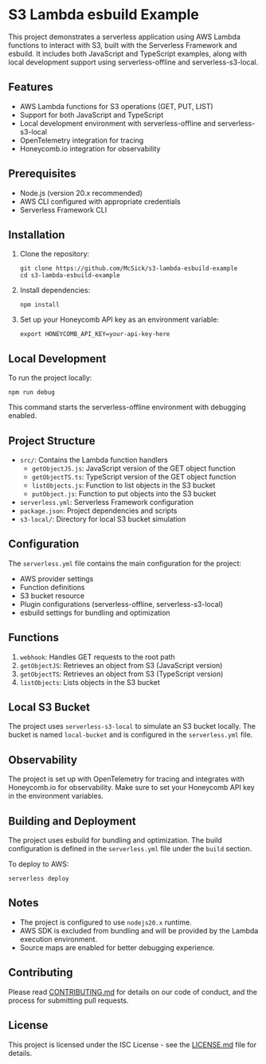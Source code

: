 # S3 Lambda esbuild Example

This project demonstrates a serverless application using AWS Lambda functions to interact with S3, built with the Serverless Framework and esbuild. It includes both JavaScript and TypeScript examples, along with local development support using serverless-offline and serverless-s3-local.

## Features

- AWS Lambda functions for S3 operations (GET, PUT, LIST)
- Support for both JavaScript and TypeScript
- Local development environment with serverless-offline and serverless-s3-local
- OpenTelemetry integration for tracing
- Honeycomb.io integration for observability

## Prerequisites

- Node.js (version 20.x recommended)
- AWS CLI configured with appropriate credentials
- Serverless Framework CLI

## Installation

1. Clone the repository:
   ```
   git clone https://github.com/McSick/s3-lambda-esbuild-example
   cd s3-lambda-esbuild-example
   ```

2. Install dependencies:
   ```
   npm install
   ```

3. Set up your Honeycomb API key as an environment variable:
   ```
   export HONEYCOMB_API_KEY=your-api-key-here
   ```

## Local Development

To run the project locally:

```
npm run debug
```

This command starts the serverless-offline environment with debugging enabled.

## Project Structure

- `src/`: Contains the Lambda function handlers
  - `getObjectJS.js`: JavaScript version of the GET object function
  - `getObjectTS.ts`: TypeScript version of the GET object function
  - `listObjects.js`: Function to list objects in the S3 bucket
  - `putObject.js`: Function to put objects into the S3 bucket
- `serverless.yml`: Serverless Framework configuration
- `package.json`: Project dependencies and scripts
- `s3-local/`: Directory for local S3 bucket simulation

## Configuration

The `serverless.yml` file contains the main configuration for the project:

- AWS provider settings
- Function definitions
- S3 bucket resource
- Plugin configurations (serverless-offline, serverless-s3-local)
- esbuild settings for bundling and optimization

## Functions

1. `webhook`: Handles GET requests to the root path
2. `getObjectJS`: Retrieves an object from S3 (JavaScript version)
3. `getObjectTS`: Retrieves an object from S3 (TypeScript version)
4. `listObjects`: Lists objects in the S3 bucket

## Local S3 Bucket

The project uses `serverless-s3-local` to simulate an S3 bucket locally. The bucket is named `local-bucket` and is configured in the `serverless.yml` file.

## Observability

The project is set up with OpenTelemetry for tracing and integrates with Honeycomb.io for observability. Make sure to set your Honeycomb API key in the environment variables.

## Building and Deployment

The project uses esbuild for bundling and optimization. The build configuration is defined in the `serverless.yml` file under the `build` section.

To deploy to AWS:

```
serverless deploy
```

## Notes

- The project is configured to use `nodejs20.x` runtime.
- AWS SDK is excluded from bundling and will be provided by the Lambda execution environment.
- Source maps are enabled for better debugging experience.

## Contributing

Please read [CONTRIBUTING.md](CONTRIBUTING.md) for details on our code of conduct, and the process for submitting pull requests.

## License

This project is licensed under the ISC License - see the [LICENSE.md](LICENSE.md) file for details.